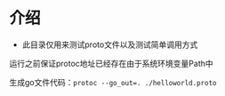 # 介绍
- 此目录仅用来测试proto文件以及测试简单调用方式


运行之前保证protoc地址已经存在由于系统环境变量Path中

生成go文件代码：`protoc --go_out=. ./helloworld.proto `